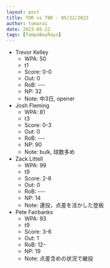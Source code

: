 ```yaml
---
layout: post
title: TOR vs TBR - 05/22/2023
author: tomarai
date: 2023-05-22
tags: [TampaBayRays]
---
```


* Trevor Kelley
	- WPA: 50
	- t1
	- Score: 0-0
	- Out: 0
	- RoB: ---
	- NP: 32
	- Note: 中3日, opener
* Josh Fleming
	- WPA: 81
	- t3
	- Score: 0-3
	- Out: 0
	- RoB: ---
	- NP: 90
	- Note: bulk, 球数多め
* Zack Littell
	- WPA: 99
	- t9
	- Score: 2-6
	- Out: 0
	- RoB: ---
	- NP: 14
	- Note: 連投，点差を活かした登板
* Pete Fairbanks
	- WPA: 93
	- t9
	- Score: 3-6
	- Out: 1
	- RoB: 12-
	- NP: 19
	- Note: 点差含めの状況で継投

